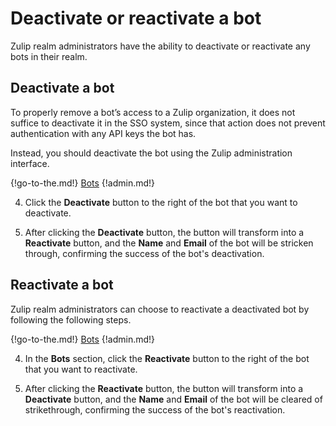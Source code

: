 # Deactivate or reactivate a bot

Zulip realm administrators have the ability to deactivate or reactivate any bots
in their realm.

## Deactivate a bot

To properly remove a bot’s access to a Zulip organization, it does not suffice
to deactivate it in the SSO system, since that action does not prevent
authentication with any API keys the bot has.

Instead, you should deactivate the bot using the Zulip administration interface.

{!go-to-the.md!} [Bots](/#administration/bot-list-admin)
{!admin.md!}

4. Click the **Deactivate** button to the right of the bot that you want to
deactivate.

5. After clicking the **Deactivate** button, the button will transform into a
**Reactivate** button, and the **Name** and **Email** of the bot will be
stricken through, confirming the success of the bot's deactivation.

## Reactivate a bot

Zulip realm administrators can choose to reactivate a deactivated bot by
following the following steps.

{!go-to-the.md!} [Bots](/#administration/bot-list-admin)
{!admin.md!}

4. In the **Bots** section, click the **Reactivate** button to the right of the
bot that you want to reactivate.

5. After clicking the **Reactivate** button, the button will transform into a
**Deactivate** button, and the **Name** and **Email** of the bot will be cleared
of strikethrough, confirming the success of the bot's reactivation.
